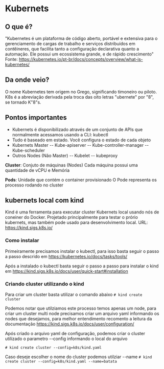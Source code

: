 # Kubernets

## O que é?

"Kubernetes é um plataforma de código aberto, portável e extensiva para o gerenciamento de cargas de trabalho e serviços distribuídos em contêineres, que facilita tanto a configuração declarativa quanto a automação. Ele possui um ecossistema grande, e de rápido crescimento"
Fonte: https://kubernetes.io/pt-br/docs/concepts/overview/what-is-kubernetes/

## Da onde veio?

O nome Kubernetes tem origem no Grego, significando timoneiro ou piloto. K8s é a abreviação derivada pela troca das oito letras "ubernete" por "8", se tornado K"8"s.

## Pontos importantes

- Kubernets é disponibilizado através de um conjunto de APIs que normalmente acessamos usando a CLI: kubectl
- Tudo é baseado em estado. Você configura o estado de cada objeto
- Kubernets Master
-- Kube-apiserver
-- Kube-controller-manager
-- Kube-scheduler
- Outros Nodes (Não Master)
-- Kubelet
-- kubeproxy

**Cluster**: Conjuto de máquinas (Nodes)
Cada máquina possui uma quantidade de vCPU e Memória

**Pods**: Unidade que contém o container provisionado
O Pode representa os processo rodando no cluster


## **kubernets local com kind**

Kind é uma ferramenta para executar cluster Kubernets local usando nós de coneiner do Docker.
Projetado principalmente para testar o prório kubernets, mas também pode usado para desenvolvimento local.
URL: https://kind.sigs.k8s.io/

### Como instalar

Primeiramente precisamos instalar o kubectl, para isso basta seguir o passo a passo descrido em https://kubernetes.io/docs/tasks/tools/

Após a instalado o kubectl basta seguir o passo a passo para instalar o kind em https://kind.sigs.k8s.io/docs/user/quick-start#installation


### Criando cluster utilizando o kind

Para criar um cluster basta utilizar o comando abaixo
`# kind create cluster`

Podemos notar que utilziamos este processo temos apenas um node, para criar um cluster multi node precisamos criar um arquivo yaml informando os nodes que desejamos, para melhor entendimento recomento a leitura da documentação https://kind.sigs.k8s.io/docs/user/configuration/

Após criado o arquivo yaml  de configuração, podemos criar o cluster utilizado o parametro --config informando o local do arquivo

`# kind create cluster --config=k8s/kind.yaml`

Caso deseje escolher o nome do cluster podemos utilziar --name 
`# kind create cluster --config=k8s/kind.yaml --name=batata`